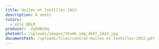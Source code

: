 ```yaml
---
title: Huiles et lentilles 2023
description: À venir
tutors:
  - xUJz_BDLR
producer: -ZgSHRz9q
photoUrl: /uploads/images/thumb_img_4647_1024.jpg
documentPath: /uploads/files/contrat-huiles-et-lentilles-2023.pdf
---
```

